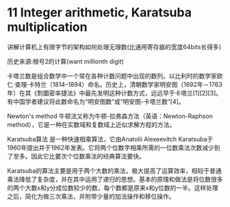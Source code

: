 # 11 Integer arithmetic, Karatsuba multiplication

讲解计算机上有限字节的架构如何处理无理数(比通用寄存器的宽度64bits长得多)

历史来源:根号2的计算(want millionth digit)

卡塔兰数是组合数学中一个常在各种计数问题中出现的数列。以比利时的数学家欧仁·查理·卡特兰（1814–1894）命名。历史上，清朝数学家明安图（1692年－1763年）在其《割圜密率捷法》中最先发明这种计数方式，远远早于卡塔兰[1][2][3]。有中国学者建议将此数命名为“明安图数”或“明安图-卡塔兰数”[4]。

Newton's method
牛顿法又称为牛顿-拉弗森方法（英语：Newton-Raphson method），它是一种在实数域和复数域上近似求解方程的方法。

Karatsuba算法
是一种快速相乘算法，它由Anatolii Alexeevitch Karatsuba于1960年提出并于1962年发表。它将两个位数字相乘所需的一位数乘法次数减少到了至多。因此它比要次个位数乘法的经典算法要快。

Karatsuba的算法主要是用于两个大数的乘法，极大提高了运算效率，相较于普通乘法降低了复杂度，并在其中运用了递归的思想。基本的原理和做法是将位数很多的两个大数x和y分成位数较少的数，每个数都是原来x和y位数的一半。这样处理之后，简化为做三次乘法，并附带少量的加法操作和移位操作。